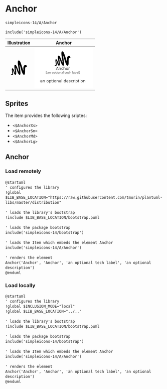 # Anchor


```text
simpleicons-14/A/Anchor
```

```text
include('simpleicons-14/A/Anchor')
```



| Illustration | Anchor |
| :---: | :---: |
| ![illustration for Illustration](../../simpleicons-14/A/Anchor.png) | ![illustration for Anchor](../../simpleicons-14/A/Anchor.Local.png) |



## Sprites
The item provides the following sriptes:

- `<$AnchorXs>`
- `<$AnchorSm>`
- `<$AnchorMd>`
- `<$AnchorLg>`





## Anchor

### Load remotely
```plantuml
@startuml
' configures the library
!global $LIB_BASE_LOCATION="https://raw.githubusercontent.com/tmorin/plantuml-libs/master/distribution"

' loads the library's bootstrap
!include $LIB_BASE_LOCATION/bootstrap.puml

' loads the package bootstrap
include('simpleicons-14/bootstrap')

' loads the Item which embeds the element Anchor
include('simpleicons-14/A/Anchor')

' renders the element
Anchor('Anchor', 'Anchor', 'an optional tech label', 'an optional description')
@enduml
```

### Load locally
```plantuml
@startuml
' configures the library
!global $INCLUSION_MODE="local"
!global $LIB_BASE_LOCATION="../.."

' loads the library's bootstrap
!include $LIB_BASE_LOCATION/bootstrap.puml

' loads the package bootstrap
include('simpleicons-14/bootstrap')

' loads the Item which embeds the element Anchor
include('simpleicons-14/A/Anchor')

' renders the element
Anchor('Anchor', 'Anchor', 'an optional tech label', 'an optional description')
@enduml
```

